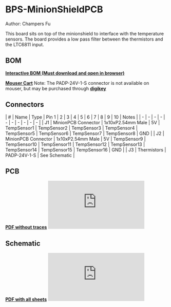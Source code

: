 # BPS-MinionShieldPCB
Author: Champers Fu

This board sits on top of the minionshield to interface with the temperature sensors. 
The board provides a low pass filter between the thermistors and the LTC6811 input. 


## BOM
[**Interactive BOM (Must download and open in browser)**](ibom.html)

[**Mouser Cart**](https://www.mouser.com/ProjectManager/ProjectDetail.aspx?AccessID=0a4c326737)
Note: The PADP-24V-1-S connector is not available on mouser, but may be purchased through [**digikey**](https://www.digikey.com/en/products/detail/jst-sales-america-inc/PADP-24V-1-S/1300227)

## Connectors
| # | Name | Type | Pin 1 | 2 | 3 | 4 | 5 | 6 | 7 | 8 | 9 | 10 | Notes |
| - | - | - | - | - | - | - | - | - | - |
| J1 | MinionPCB Connector | 1x10xP2.54mm Male | 5V | TempSensor1 | TempSensor2 | TempSensor3 | TempSensor4 | TempSensor5 | TempSensor6 | TempSensor7 | TempSensor8 | GND |
| J2 | MinionPCB Connector | 1x10xP2.54mm Male | 5V | TempSensor9 | TempSensor10 | TempSensor11 | TempSensor12 | TempSensor13 | TempSensor14 | TempSensor15 | TempSensor16 | GND |
| J3 | Thermistors | PADP-24V-1-S | See Schematic |

## PCB
[**PDF without traces**](PCB.pdf)
![image](https://github.com/lhr-solar/BPS-MinionShieldPCB/blob/standardization2/PCB.pdf)

## Schematic
[**PDF with all sheets**](Schematic.pdf)
![image](https://github.com/lhr-solar/BPS-MinionShieldPCB/blob/standardization2/Schematic.pdf)
